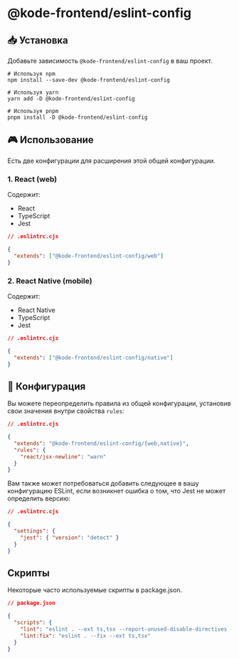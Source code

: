 # @kode-frontend/eslint-config

## 📥 Установка

Добавьте зависимость `@kode-frontend/eslint-config` в ваш проект.

```shell
# Используя npm
npm install --save-dev @kode-frontend/eslint-config

# Используя yarn
yarn add -D @kode-frontend/eslint-config

# Используя pnpm
pnpm install -D @kode-frontend/eslint-config
```

## 🎮 Использование

Есть две конфигурации для расширения этой общей конфигурации.

### 1. React (web)

Содержит:

- React
- TypeScript
- Jest

```json
// .eslintrc.cjs

{
  "extends": ["@kode-frontend/eslint-config/web"]
}
```

### 2. React Native (mobile)

Содержит:

- React Native
- TypeScript
- Jest

```json
// .eslintrc.cjs

{
  "extends": ["@kode-frontend/eslint-config/native"]
}
```

## 📝 Конфигурация

Вы можете переопределить правила из общей конфигурации, установив свои значения внутри свойства `rules`:

```json
// .eslintrc.cjs

{
  "extends": "@kode-frontend/eslint-config/{web,native}",
  "rules": {
    "react/jsx-newline": "warn"
  }
}
```

Вам также может потребоваться добавить следующее в вашу конфигурацию ESLint, если возникнет ошибка о том, что Jest не может определить версию:

```json
// .eslintrc.cjs

{
  "settings": {
    "jest": { "version": "detect" }
  }
}
```

## Скрипты

Некоторые часто используемые скрипты в package.json.

```json
// package.json

{
  "scripts": {
    "lint": "eslint . --ext ts,tsx --report-unused-disable-directives --max-warnings 0",
    "lint:fix": "eslint . --fix --ext ts,tsx"
  }
}
```
